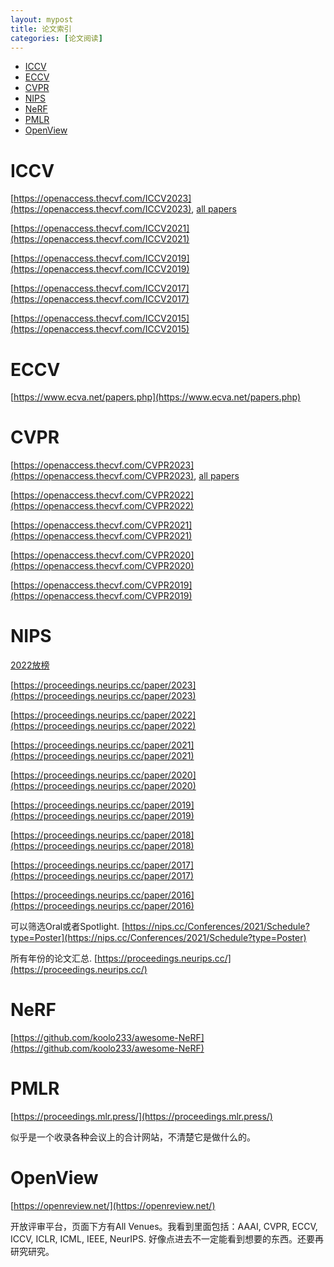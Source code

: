 ```yaml
---
layout: mypost
title: 论文索引
categories: [论文阅读]
---
```


- [ICCV](#iccv)
- [ECCV](#eccv)
- [CVPR](#cvpr)
- [NIPS](#nips)
- [NeRF](#nerf)
- [PMLR](#pmlr)
- [OpenView](#openview)

# ICCV

[https://openaccess.thecvf.com/ICCV2023](https://openaccess.thecvf.com/ICCV2023), [all papers](https://openaccess.thecvf.com/ICCV2023?day=all)

[https://openaccess.thecvf.com/ICCV2021](https://openaccess.thecvf.com/ICCV2021)

[https://openaccess.thecvf.com/ICCV2019](https://openaccess.thecvf.com/ICCV2019)

[https://openaccess.thecvf.com/ICCV2017](https://openaccess.thecvf.com/ICCV2017)

[https://openaccess.thecvf.com/ICCV2015](https://openaccess.thecvf.com/ICCV2015)

# ECCV

[https://www.ecva.net/papers.php](https://www.ecva.net/papers.php)

# CVPR

[https://openaccess.thecvf.com/CVPR2023](https://openaccess.thecvf.com/CVPR2023), [all papers](https://openaccess.thecvf.com/CVPR2023?day=all)

[https://openaccess.thecvf.com/CVPR2022](https://openaccess.thecvf.com/CVPR2022)

[https://openaccess.thecvf.com/CVPR2021](https://openaccess.thecvf.com/CVPR2021)

[https://openaccess.thecvf.com/CVPR2020](https://openaccess.thecvf.com/CVPR2020)

[https://openaccess.thecvf.com/CVPR2019](https://openaccess.thecvf.com/CVPR2019)

# NIPS

[2022放榜](https://nips.cc/Conferences/2022/Schedule?type=Poster)

[https://proceedings.neurips.cc/paper/2023](https://proceedings.neurips.cc/paper/2023)

[https://proceedings.neurips.cc/paper/2022](https://proceedings.neurips.cc/paper/2022)

[https://proceedings.neurips.cc/paper/2021](https://proceedings.neurips.cc/paper/2021)

[https://proceedings.neurips.cc/paper/2020](https://proceedings.neurips.cc/paper/2020)

[https://proceedings.neurips.cc/paper/2019](https://proceedings.neurips.cc/paper/2019)

[https://proceedings.neurips.cc/paper/2018](https://proceedings.neurips.cc/paper/2018)

[https://proceedings.neurips.cc/paper/2017](https://proceedings.neurips.cc/paper/2017)

[https://proceedings.neurips.cc/paper/2016](https://proceedings.neurips.cc/paper/2016)



可以筛选Oral或者Spotlight. [https://nips.cc/Conferences/2021/Schedule?type=Poster](https://nips.cc/Conferences/2021/Schedule?type=Poster)

所有年份的论文汇总. [https://proceedings.neurips.cc/](https://proceedings.neurips.cc/)


# NeRF

[https://github.com/koolo233/awesome-NeRF](https://github.com/koolo233/awesome-NeRF)

# PMLR

[https://proceedings.mlr.press/](https://proceedings.mlr.press/)

似乎是一个收录各种会议上的合计网站，不清楚它是做什么的。

# OpenView

[https://openreview.net/](https://openreview.net/)

开放评审平台，页面下方有All Venues。我看到里面包括：AAAI, CVPR, ECCV, ICCV, ICLR, ICML, IEEE, NeurIPS. 好像点进去不一定能看到想要的东西。还要再研究研究。
